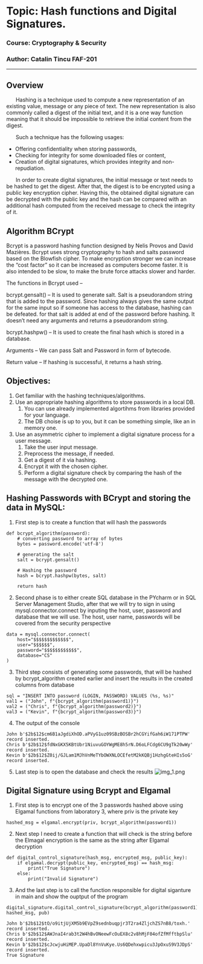 # Topic: Hash functions and Digital Signatures.

### Course: Cryptography & Security
### Author: Catalin Tincu FAF-201

----

## Overview
&ensp;&ensp;&ensp; Hashing is a technique used to compute a new representation of an existing value, message or any piece of text. The new representation is also commonly called a digest of the initial text, and it is a one way function meaning that it should be impossible to retrieve the initial content from the digest.

&ensp;&ensp;&ensp; Such a technique has the following usages:
  * Offering confidentiality when storing passwords,
  * Checking for integrity for some downloaded files or content,
  * Creation of digital signatures, which provides integrity and non-repudiation.

&ensp;&ensp;&ensp; In order to create digital signatures, the initial message or text needs to be hashed to get the digest. After that, the digest is to be encrypted using a public key encryption cipher. Having this, the obtained digital signature can be decrypted with the public key and the hash can be compared with an additional hash computed from the received message to check the integrity of it.


## Algorithm BCrypt
Bcrypt is a password hashing function designed by Nelis Provos and David Mazières. 
Bcrypt uses strong cryptography to hash and salts password based on the Blowfish cipher. 
To make encryption stronger we can increase the “cost factor” so it can be increased as computers become faster. It is also intended to be slow, to make the brute force attacks slower and harder.

The functions in Bcrypt used –

bcrypt.gensalt() –  It is used to generate salt. Salt is a pseudorandom string that is added to the password. Since hashing always gives the same output for the same input so if someone has access to the database, hashing can be defeated. for that salt is added at end of the password before hashing. It doesn’t need any arguments and returns a pseudorandom string.

bcrypt.hashpw() – It is used to create the final hash which is stored in a database.

Arguments – We can pass Salt and Password in form of bytecode.

Return value – If hashing is successful, it returns a hash string.


## Objectives:
1. Get familiar with the hashing techniques/algorithms.
2. Use an appropriate hashing algorithms to store passwords in a local DB.
    1. You can use already implemented algortihms from libraries provided for your language.
    2. The DB choise is up to you, but it can be something simple, like an in memory one.
3. Use an asymmetric cipher to implement a digital signature process for a user message.
    1. Take the user input message.
    2. Preprocess the message, if needed.
    3. Get a digest of it via hashing.
    4. Encrypt it with the chosen cipher.
    5. Perform a digital signature check by comparing the hash of the message with the decrypted one.

   
## Hashing Passwords with BCrypt and storing the data in MySQL:
1. First step is to create a function that will hash the passwords
```
def bcrypt_algorithm(password):
    # converting password to array of bytes
    bytes = password.encode('utf-8')

    # generating the salt
    salt = bcrypt.gensalt()

    # Hashing the password
    hash = bcrypt.hashpw(bytes, salt)

    return hash
```
2. Second phase is to either create SQL database in the PYcharm or in SQL Server Management Studio, after that we will try to sign in using mysql.connector.connect by inputing the host, user, password and database that we will use. The host, user name, passwords will be covered from the security perspective
```
data = mysql.connector.connect(
    host="$$$$$$$$$$$$$",
    user="$$$$$$",
    password="$$$$$$$$$$$$",
    database="CS"
)
```
3. Third step consists of generating some passwords, that will be hashed by bcrypt_algorithm created earlier and insert the results in the created columns from database 
```
sql = "INSERT INTO password (LOGIN, PASSWORD) VALUES (%s, %s)"
val1 = ("John", f"{bcrypt_algorithm(password1)}")
val2 = ("Chris", f"{bcrypt_algorithm(password2)}")
val3 = ("Kevin", f"{bcrypt_algorithm(password3)}")
```
4. The output of the console
```
John b'$2b$12$cm6B1aJgdiXhOD.aPVyG1uz09SBzBOSBr2hCGYifGah6iW171PTPW'
record inserted.
Chris b'$2b$12$fdNxGKX5KBtUbr1NiuvuGOYWgME8h5rN.D6oLFCdg6CU9gTk20wWy'
record inserted.
Kevin b'$2b$12$Z0ij/GJLam1MJhVnMeTYbOWXNLOCEfetM2kKQBj1HzhgGteHIs5oG'
record inserted.
```
5. Last step is to open the database and check the results
![img_1.png](img_1.png)

## Digital Signature using Bcrypt and Elgamal
1. First step is to encrypt one of the 3 passwords hashed above using Elgamal functions from laboratory 3, where priv is the private key 
```
hashed_msg = elgamal.encrypt(priv, bcrypt_algorithm(password1))
```
2. Next step I need to create a function that will check is the string before the Elmagal encryption is the same as the string after Elgamal decryption
```
def digital_control_signature(hash_msg, encrypted_msg, public_key):
    if elgamal.decrypt(public_key, encrypted_msg) == hash_msg:
        print("True Signature")
    else:
        print("Invalid Signature")
```
3. And the last step is to call the function responsible for digital siganture in main and show the ouptput of the program
```
digital_signature.digital_control_signature(bcrypt_algorithm(password1), hashed_msg, pub)
```
```
John b'$2b$12$tO/o9itjUjXM5b9EVpZ9sednbuqpjr3T2ra4ZljchZS7nB8/toxh.'
record inserted.
Chris b'$2b$12$AWJnaI4rab3t2W4hBvONeewFcOuEX8c2v8hMjF04ofZfMfftbpSlu'
record inserted.
Kevin b'$2b$12$cJcwjuHiMEP.UpaDl8YnVuKye.Us6QDehxwpicu3JpOxuS9V3JDpS'
record inserted.
True Signature
```
